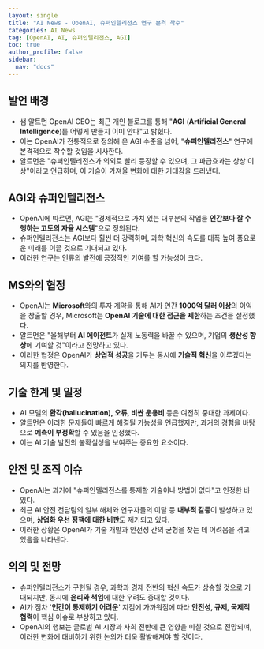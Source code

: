 ```yaml
---
layout: single
title: "AI News - OpenAI, 슈퍼인텔리전스 연구 본격 착수"
categories: AI News
tag: [OpenAI, AI, 슈퍼인텔리전스, AGI]
toc: true
author_profile: false
sidebar:
  nav: "docs"
---
```


## 발언 배경
- 샘 알트먼 OpenAI CEO는 최근 개인 블로그를 통해 "**AGI** (**Artificial General Intelligence**)를 어떻게 만들지 이미 안다"고 밝혔다.
- 이는 OpenAI가 전통적으로 정의해 온 AGI 수준을 넘어, "**슈퍼인텔리전스**" 연구에 본격적으로 착수할 것임을 시사한다. 
- 알트먼은 "슈퍼인텔리전스가 의외로 빨리 등장할 수 있으며, 그 파급효과는 상상 이상"이라고 언급하며, 이 기술이 가져올 변화에 대한 기대감을 드러냈다.

## AGI와 슈퍼인텔리전스
- OpenAI에 따르면, AGI는 "경제적으로 가치 있는 대부분의 작업을 **인간보다 잘 수행하는 고도의 자율 시스템**"으로 정의된다. 
- 슈퍼인텔리전스는 AGI보다 훨씬 더 강력하며, 과학 혁신의 속도를 대폭 높여 풍요로운 미래를 이끌 것으로 기대되고 있다. 
- 이러한 연구는 인류의 발전에 긍정적인 기여를 할 가능성이 크다.

## MS와의 협정
- OpenAI는 **Microsoft**와의 투자 계약을 통해 AI가 연간 **1000억 달러 이상**의 이익을 창출할 경우, Microsoft는 **OpenAI 기술에 대한 접근을 제한**하는 조건을 설정했다. 
- 알트먼은 "올해부터 **AI 에이전트**가 실제 노동력을 바꿀 수 있으며, 기업의 **생산성 향상**에 기여할 것"이라고 전망하고 있다. 
- 이러한 협정은 OpenAI가 **상업적 성공**을 거두는 동시에 **기술적 혁신**을 이루겠다는 의지를 반영한다.

## 기술 한계 및 일정
- AI 모델의 **환각(hallucination), 오류, 비싼 운용비** 등은 여전히 중대한 과제이다.
- 알트먼은 이러한 문제들이 빠르게 해결될 가능성을 언급했지만, 과거의 경험을 바탕으로 **예측이 부정확**할 수 있음을 인정했다. 
- 이는 AI 기술 발전의 불확실성을 보여주는 중요한 요소이다.

## 안전 및 조직 이슈
- OpenAI는 과거에 "슈퍼인텔리전스를 통제할 기술이나 방법이 없다"고 인정한 바 있다.
- 최근 AI 안전 전담팀의 일부 해체와 연구자들의 이탈 등 **내부적 갈등**이 발생하고 있으며, **상업화 우선 정책에 대한 비판**도 제기되고 있다. 
- 이러한 상황은 OpenAI가 기술 개발과 안전성 간의 균형을 찾는 데 어려움을 겪고 있음을 나타낸다.

## 의의 및 전망
- 슈퍼인텔리전스가 구현될 경우, 과학과 경제 전반의 혁신 속도가 상승할 것으로 기대되지만, 동시에 **윤리와 책임**에 대한 우려도 증대할 것이다. 
- AI가 점차 '**인간이 통제하기 어려운**' 지점에 가까워짐에 따라 **안전성, 규제, 국제적 협력**이 핵심 이슈로 부상하고 있다. 
- OpenAI의 행보는 글로벌 AI 시장과 사회 전반에 큰 영향을 미칠 것으로 전망되며, 이러한 변화에 대비하기 위한 논의가 더욱 활발해져야 할 것이다.